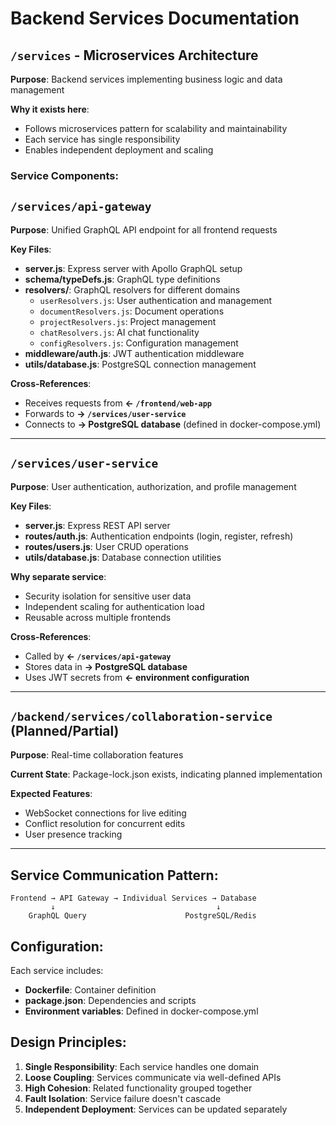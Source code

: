 # Backend Services Documentation

## `/services` - Microservices Architecture

**Purpose**: Backend services implementing business logic and data management

**Why it exists here**: 
- Follows microservices pattern for scalability and maintainability
- Each service has single responsibility
- Enables independent deployment and scaling

### Service Components:

## `/services/api-gateway`
**Purpose**: Unified GraphQL API endpoint for all frontend requests

**Key Files**:
- **server.js**: Express server with Apollo GraphQL setup
- **schema/typeDefs.js**: GraphQL type definitions
- **resolvers/**: GraphQL resolvers for different domains
  - `userResolvers.js`: User authentication and management
  - `documentResolvers.js`: Document operations
  - `projectResolvers.js`: Project management
  - `chatResolvers.js`: AI chat functionality
  - `configResolvers.js`: Configuration management
- **middleware/auth.js**: JWT authentication middleware
- **utils/database.js**: PostgreSQL connection management

**Cross-References**:
- Receives requests from **← `/frontend/web-app`**
- Forwards to **→ `/services/user-service`**
- Connects to **→ PostgreSQL database** (defined in docker-compose.yml)

---

## `/services/user-service`
**Purpose**: User authentication, authorization, and profile management

**Key Files**:
- **server.js**: Express REST API server
- **routes/auth.js**: Authentication endpoints (login, register, refresh)
- **routes/users.js**: User CRUD operations
- **utils/database.js**: Database connection utilities

**Why separate service**:
- Security isolation for sensitive user data
- Independent scaling for authentication load
- Reusable across multiple frontends

**Cross-References**:
- Called by **← `/services/api-gateway`**
- Stores data in **→ PostgreSQL database**
- Uses JWT secrets from **← environment configuration**

---

## `/backend/services/collaboration-service` (Planned/Partial)
**Purpose**: Real-time collaboration features

**Current State**: Package-lock.json exists, indicating planned implementation

**Expected Features**:
- WebSocket connections for live editing
- Conflict resolution for concurrent edits
- User presence tracking

---

## Service Communication Pattern:
```
Frontend → API Gateway → Individual Services → Database
         ↓                                    ↓
    GraphQL Query                      PostgreSQL/Redis
```

## Configuration:
Each service includes:
- **Dockerfile**: Container definition
- **package.json**: Dependencies and scripts
- **Environment variables**: Defined in docker-compose.yml

## Design Principles:
1. **Single Responsibility**: Each service handles one domain
2. **Loose Coupling**: Services communicate via well-defined APIs
3. **High Cohesion**: Related functionality grouped together
4. **Fault Isolation**: Service failure doesn't cascade
5. **Independent Deployment**: Services can be updated separately